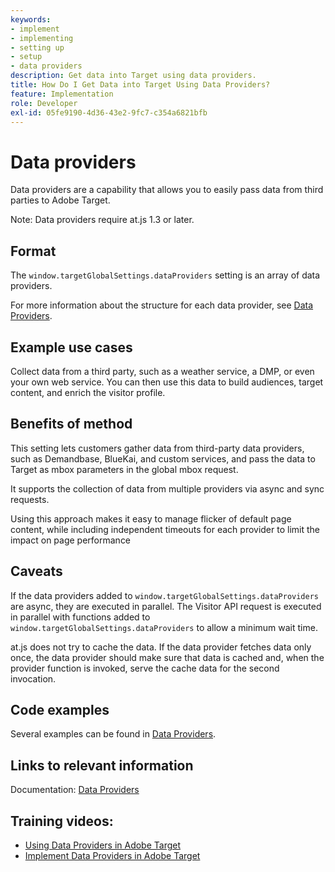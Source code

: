 ```yaml
---
keywords:
- implement
- implementing
- setting up
- setup
- data providers
description: Get data into Target using data providers.
title: How Do I Get Data into Target Using Data Providers?
feature: Implementation
role: Developer
exl-id: 05fe9190-4d36-43e2-9fc7-c354a6821bfb
---
```

# Data providers

Data providers are a capability that allows you to easily pass data from third parties to Adobe Target.

Note: Data providers require at.js 1.3 or later.

## Format

The `window.targetGlobalSettings.dataProviders` setting is an array of data providers.

For more information about the structure for each data provider, see [Data Providers](../../implement/client-side/atjs/atjs-functions/targetglobalsettings.md#data-providers).

## Example use cases

Collect data from a third party, such as a weather service, a DMP, or even your own web service. You can then use this data to build audiences, target content, and enrich the visitor profile.

## Benefits of method

This setting lets customers gather data from third-party data providers, such as Demandbase, BlueKai, and custom services, and pass the data to Target as mbox parameters in the global mbox request.

It supports the collection of data from multiple providers via async and sync requests.

Using this approach makes it easy to manage flicker of default page content, while including independent timeouts for each provider to limit the impact on page performance

## Caveats

If the data providers added to `window.targetGlobalSettings.dataProviders` are async, they are executed in parallel. The Visitor API request is executed in parallel with functions added to `window.targetGlobalSettings.dataProviders` to allow a minimum wait time.

at.js does not try to cache the data. If the data provider fetches data only once, the data provider should make sure that data is cached and, when the provider function is invoked, serve the cache data for the second invocation.

## Code examples

Several examples can be found in [Data Providers](../../implement/client-side/atjs/atjs-functions/targetglobalsettings.md#data-providers).

## Links to relevant information

Documentation: [Data Providers](../../implement/client-side/atjs/atjs-functions/targetglobalsettings.md#data-providers)

## Training videos:

* [Using Data Providers in Adobe Target](https://experienceleague.adobe.com/docs/target-learn/tutorials/integrations/use-data-providers-to-integrate-third-party-data.html)
* [Implement Data Providers in Adobe Target](https://experienceleague.adobe.com/docs/target-learn/tutorials/integrations/implement-data-providers-to-integrate-third-party-data.html)
